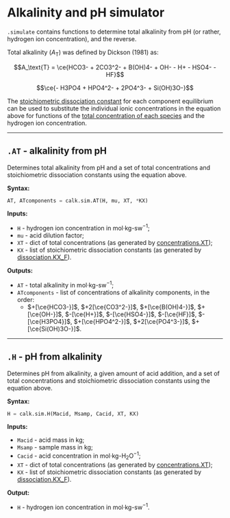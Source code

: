 <script type="text/x-mathjax-config">
MathJax.Hub.Config({tex2jax: {inlineMath: [['$','$'], ['\\(','\\)']]}});
MathJax.Ajax.config.path["mhchem"] =
  "https://cdnjs.cloudflare.com/ajax/libs/mathjax-mhchem/3.3.2";
MathJax.Hub.Config({
  TeX: {
    extensions: ["[mhchem]/mhchem.js"]
  }
});
</script>
<script src='https://cdnjs.cloudflare.com/ajax/libs/mathjax/2.7.5/MathJax.js?config=TeX-MML-AM_CHTML' async></script>

# Alkalinity and pH simulator

`.simulate` contains functions to determine total alkalinity from pH (or rather, hydrogen ion concentration), and the reverse.

Total alkalinity ($A_\text{T}$) was defined by Dickson (1981) as:

$$A_\text{T} = \ce{HCO3- + 2CO3^2- + B(OH)4- + OH- - H+ - HSO4- - HF}$$

$$\ce{- H3PO4 + HPO4^2- + 2PO4^3- + Si(OH)3O-}$$

The [stoichiometric dissociation constant](../dissoc/) for each component equilibrium can be used to substitute the individual ionic concentrations in the equation above for functions of the [total concentration of each species](../conc/) and the hydrogen ion concentration.

<hr />

## `.AT` - alkalinity from pH

Determines total alkalinity from pH and a set of total concentrations and stoichiometric dissociation constants using the equation above.

**Syntax:**

```python
AT, ATcomponents = calk.sim.AT(H, mu, XT, *KX)
```

**Inputs:**

  * `H` - hydrogen ion concentration in mol·kg-sw<sup>−1</sup>;
  * `mu` - acid dilution factor;
  * `XT` - dict of total concentrations (as generated by [concentrations.XT](../concentrations/#xt-dict-of-concentrations));
  * `KX` - list of stoichiometric dissociation constants (as generated by [dissociation.KX_F](../dissociation/#kx_f-list-of-constants)).

**Outputs:**

  * `AT` - total alkalinity in mol·kg-sw<sup>−1</sup>;
  * `ATcomponents` - list of concentrations of alkalinity components, in the order:
    * $+[\ce{HCO3-}]$, $+2[\ce{CO3^2-}]$, $+[\ce{B(OH)4-}]$, $+[\ce{OH-}]$, $-[\ce{H+}]$, $-[\ce{HSO4-}]$, $-[\ce{HF}]$, $-[\ce{H3PO4}]$, $+[\ce{HPO4^2-}]$, $+2[\ce{PO4^3-}]$, $+[\ce{Si(OH)3O-}]$.

<hr />

## `.H` - pH from alkalinity

Determines pH from alkalinity, a given amount of acid addition, and a set of total concentrations and stoichiometric dissociation constants using the equation above.

**Syntax:**

```python
H = calk.sim.H(Macid, Msamp, Cacid, XT, KX)
```

**Inputs:**

  * `Macid` - acid mass in kg;
  * `Msamp` - sample mass in kg;
  * `Cacid` - acid concentration in mol·kg-H<sub>2</sub>O<sup>−1</sup>;
  * `XT` - dict of total concentrations (as generated by [concentrations.XT](../concentrations/#xt-dict-of-concentrations));
  * `KX` - list of stoichiometric dissociation constants (as generated by [dissociation.KX_F](../dissociation/#kx_f-list-of-constants)).

**Output:**

  * `H` - hydrogen ion concentration in mol·kg-sw<sup>−1</sup>.
